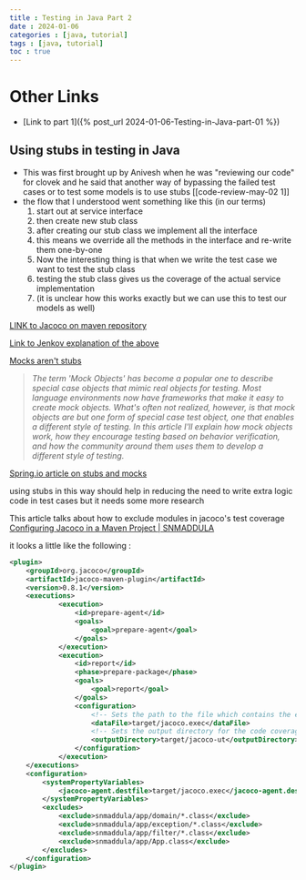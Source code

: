 ```yaml
---
title : Testing in Java Part 2
date : 2024-01-06
categories : [java, tutorial]
tags : [java, tutorial]
toc : true
---
```


# Other Links
- [Link to part 1]({% post_url 2024-01-06-Testing-in-Java-part-01 %})

## Using stubs in testing in Java
- This was first brought up by Anivesh when he was "reviewing our code" for clovek and he said that another way of bypassing the failed test cases or to test some models is to use stubs [[code-review-may-02 1]]
- the flow that I understood went something like this (in our terms)
	1. start out at service interface
	2. then create new stub class
	3. after creating our stub class we implement all the interface
	4. this means we override all the methods in the interface and re-write them one-by-one
	5. Now the interesting thing is that when we write the test case we want to test the stub class
	6. testing the stub class gives us the coverage of the actual service implementation
	7. (it is unclear how this works exactly but we can use this to test our models as well)

[LINK to Jacoco on maven repository](https://mvnrepository.com/artifact/org.jacoco/jacoco-maven-plugin/0.8.10)

[Link to Jenkov explanation of the above](https://mvnrepository.com/artifact/org.jacoco/jacoco-maven-plugin/0.8.10)

[Mocks aren't stubs](https://www.martinfowler.com/articles/mocksArentStubs.html)
> _The term 'Mock Objects' has become a popular one to describe special case objects that mimic real objects for testing. Most language environments now have frameworks that make it easy to create mock objects. What's often not realized, however, is that mock objects are but one form of special case test object, one that enables a different style of testing. In this article I'll explain how mock objects work, how they encourage testing based on behavior verification, and how the community around them uses them to develop a different style of testing._

[Spring.io article on stubs and mocks](https://spring.io/blog/2007/01/15/unit-testing-with-stubs-and-mocks)

using stubs in this way should help in reducing the need to write extra logic code in test cases but it needs some more research 


This article talks about how to exclude modules in jacoco's test coverage [Configuring Jacoco in a Maven Project | SNMADDULA](https://snmaddula.bitbucket.io/maven-jacoco-config/) 

it looks a little like the following : 
```XML
<plugin>  
    <groupId>org.jacoco</groupId>  
    <artifactId>jacoco-maven-plugin</artifactId>  
    <version>0.8.1</version>  
    <executions>  
            <execution>  
                <id>prepare-agent</id>  
                <goals>  
                    <goal>prepare-agent</goal>  
                </goals>  
            </execution>  
            <execution>  
                <id>report</id>  
                <phase>prepare-package</phase>  
                <goals>  
                    <goal>report</goal>  
                </goals>  
                <configuration>  
                    <!-- Sets the path to the file which contains the execution data. -->  
                    <dataFile>target/jacoco.exec</dataFile>  
                    <!-- Sets the output directory for the code coverage report. -->  
                    <outputDirectory>target/jacoco-ut</outputDirectory>  
                </configuration>  
            </execution>  
    </executions>  
    <configuration>  
        <systemPropertyVariables>  
            <jacoco-agent.destfile>target/jacoco.exec</jacoco-agent.destfile>  
        </systemPropertyVariables>  
        <excludes>  
            <exclude>snmaddula/app/domain/*.class</exclude>  
            <exclude>snmaddula/app/exception/*.class</exclude>  
            <exclude>snmaddula/app/filter/*.class</exclude>  
            <exclude>snmaddula/app/App.class</exclude>  
        </excludes>  
    </configuration>  
</plugin>
```